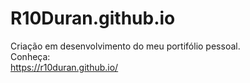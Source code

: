 # R10Duran.github.io
Criação em desenvolvimento do meu portifólio pessoal.
<br>
Conheça:
<br>
https://r10duran.github.io/

